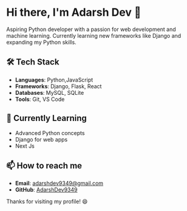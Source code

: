 # Hi there, I'm Adarsh Dev 👋

Aspiring Python developer with a passion for web development and machine learning. Currently learning new frameworks like Django and expanding my Python skills. 

## 🛠️ Tech Stack
- **Languages**: Python,JavaScript
- **Frameworks**: Django, Flask, React
- **Databases**: MySQL, SQLite
- **Tools**: Git, VS Code

## 🌱 Currently Learning
- Advanced Python concepts
- Django for web apps
- Next Js
## 📫 How to reach me
- **Email**: adarshdev9349@gmail.com
- **GitHub**: [AdarshDev9349](https://github.com/AdarshDev9349)

Thanks for visiting my profile! 😄